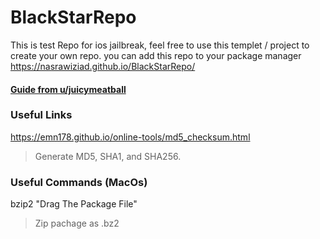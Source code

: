 # BlackStarRepo
This is test Repo for ios jailbreak, feel free to use this templet / project to create your own repo. you can add this repo to your package manager https://nasrawiziad.github.io/BlackStarRepo/
#### [Guide from u/juicymeatball](https://www.reddit.com/r/jailbreak/comments/90gpli/tutorial_create_a_cydia_repository_using_github/)
### Useful Links
https://emn178.github.io/online-tools/md5_checksum.html
>Generate MD5, SHA1, and SHA256.

### Useful Commands (MacOs)
bzip2 "Drag The Package File"
>Zip pachage as .bz2
